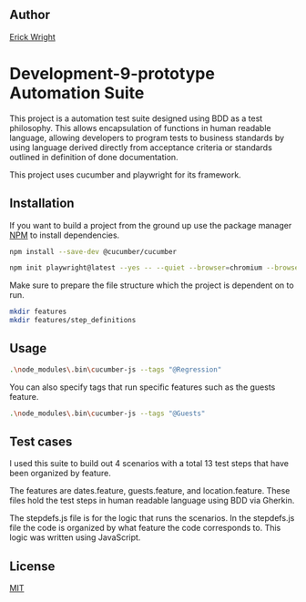 ## Author
[Erick Wright]("https://github.com/wright15")
# Development-9-prototype Automation Suite

This project is a automation test suite designed using BDD as a test philosophy. This allows encapsulation of functions in human readable language, allowing developers to program tests to business standards by using language derived directly from acceptance criteria or standards outlined in definition of done documentation.

This project uses cucumber and playwright for its framework.

## Installation
If you want to build a project from the ground up use the package manager [NPM](https://www.npmjs.com/) to install dependencies.

```bash
npm install --save-dev @cucumber/cucumber
```

```bash
npm init playwright@latest --yes -- --quiet --browser=chromium --browser=firefox --browser=webkit --gha
```

Make sure to prepare the file structure which the project is dependent on to run.

```bash
mkdir features
mkdir features/step_definitions
```
## Usage

```bash
.\node_modules\.bin\cucumber-js --tags "@Regression"
```
You can also specify tags that run specific features such as the guests feature.

```bash
.\node_modules\.bin\cucumber-js --tags "@Guests"
```

## Test cases

I used this suite to build out 4 scenarios with a total 13 test steps that have been organized by feature.

The features are dates.feature, guests.feature, and location.feature. These files hold the test steps in human readable language using BDD via Gherkin. 

The stepdefs.js file is for the logic that runs the scenarios. In the stepdefs.js file the code is organized by what feature the code corresponds to. This logic was written using JavaScript. 


## License

[MIT](https://choosealicense.com/licenses/mit/)